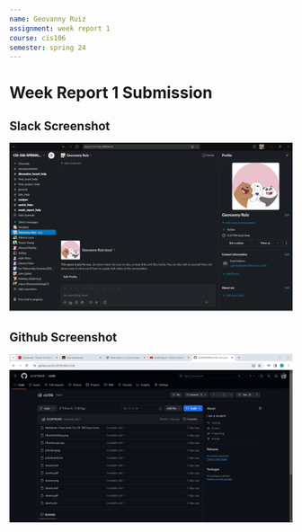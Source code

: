 ```yaml
---
name: Geovanny Ruiz
assignment: week report 1
course: cis106
semester: spring 24
---
```


# Week Report 1 Submission

## Slack Screenshot
![slack](slack.png) 
## Github Screenshot
![github](github.png)